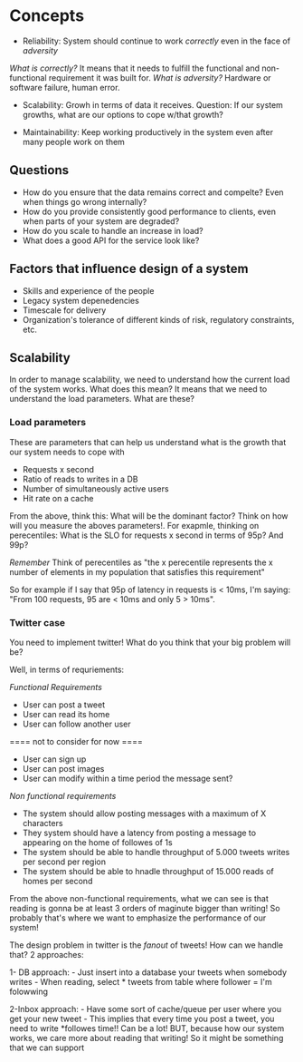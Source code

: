 # Concepts

- Reliability: System should continue to work *correctly* even in the face of *adversity*

*What is correctly?* It means that it needs to fulfill the functional and non-functional requirement it was built for. 
*What is adversity?* Hardware or software failure, human error.

- Scalability: Growh in terms of data it receives. Question: If our system growths, what are our options to cope w/that growth?

- Maintainability: Keep working productively in the system even after many people work on them

## Questions

- How do you ensure that the data remains correct and compelte? Even when things go wrong internally?
- How do you provide consistently good performance to clients, even when parts of
your system are degraded?
- How do you scale to handle an increase in load?
- What does a good API for the service look like?

## Factors that influence design of a system

- Skills and experience of the people
- Legacy system depenedencies
- Timescale for delivery
- Organization's tolerance of different kinds of risk, regulatory constraints, etc.


## Scalability

In order to manage scalability, we need to understand how the current load of the system works. What does this mean?
It means that we need to understand the load parameters. What are these?

### Load parameters

These are parameters that can help us understand what is the growth that our system needs to cope with

- Requests x second
- Ratio of reads to writes in a DB
- Number of simultaneously active users
- Hit rate on a cache


From the above, think this: What will be the dominant factor? Think on how will you measure the aboves parameters!. 
For exapmle, thinking on perecentiles: What is the SLO for requests x second in terms of 95p? And 99p? 

*Remember* Think of perecentiles as "the x perecentile represents the x number of elements in my population that satisfies this requirement"

So for example if I say that 95p of latency in requests is < 10ms, I'm saying: "From 100 requests, 95 are < 10ms and only 5 > 10ms". 


### Twitter case

You need to implement twitter! What do you think that your big problem will be?

Well, in terms of requriements:

*Functional Requirements*
- User can post a tweet
- User can read its home
- User can follow another user

==== not to consider for now ====

- User can sign up
- User can post images
- User can modify within a time period the message sent?

*Non functional requirements*

- The system should allow posting messages with a maximum of X characters
- They system should have a latency from posting a message to appearing on the home of followes of 1s
- The system should be able to handle throughput of 5.000 tweets writes per second per region
- The system should be able to hnadle throughput of 15.000 reads of homes per second


From the above non-functional requirements, what we can see is that reading is gonna be at least 3 orders of maginute
bigger than writing! So probably that's where we want to emphasize the performance of our system!


The design problem in twitter is the *fanout* of tweets! How can we handle that? 2 approaches:

1- DB approach: 
	- Just insert into a database your tweets when somebody writes
	- When reading, select * tweets from table where follower = I'm folowwing
	
2-Inbox approach:
	- Have some sort of cache/queue per user where you get your new tweet
	- This implies that every time you post a tweet, you need to write *followes time!! Can be a lot! BUT,
	because how our system works, we care more about reading that writing! So it might be something that 
	we can support


